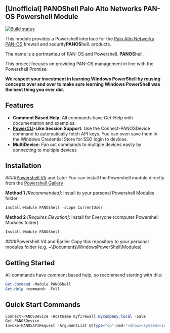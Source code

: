 [Unofficial] PANOShell Palo Alto Networks PAN-OS Powershell Module
-
[![Build status](https://ci.appveyor.com/api/projects/status/hyh1xb65ebiiovoi/branch/master?svg=true)](https://ci.appveyor.com/project/JustinGrote/traverse/branch/master)

This module provides a Powershell interface for the [Palo Alto Networks PAN-OS](https://www.paloaltonetworks.com/) firewall and security**PANOS**hell. products.

The name is a portmanteu of PAN-OS and Powershell. **PANOS**hell.

This project focuses on providing PAN-OS management in line with the Powershell Promise:

**We respect your investment in learning Windows PowerShell by reusing concepts over and over to make sure learning Windows PowerShell was the best thing you ever did.**

Features
-
* **Comment Based Help**: All commands have Get-Help with documentation and examples.
* **[PowerCLI](https://www.vmware.com/support/developer/PowerCLI/)-Like Session Support**: Use the Connect-PANOSDevice command to automatically fetch API keys. You can even save them in the Windows Credential Store for SSO login to devices.
* **MultiDevice**: Fan out commands to multiple devices easily by connecting to multiple devices

Installation
-
####[Powershell V5](https://www.microsoft.com/en-us/download/details.aspx?id=50395) and Later
You can install the Powershell module directly from the [Powershell Gallery](http://www.powershellgallery.com/packages/PANOShell)

**Method 1** *[Recommended]*: Install to your personal Powershell Modules folder
```powershell
Install-Module PANOShell -scope CurrentUser
```
**Method 2** *[Requires Elevation]*: Install for Everyone (computer Powershell Modules folder)
```powershell
Install-Module PANOShell
```
####Powershell V4 and Earlier
Copy this repository to your personal modules folder (e.g. ~\Documents\WindowsPowerShell\Modules)

Getting Started
-

All commands have comment based help, so recommend starting with this:
```powershell
Get-Command -Module PANOShell
Get-Help <command> -Full
```

Quick Start Commands
-
```powershell
Connect-PANOSDevice -Hostname myfirewall.mycompany.local -Save
Get-PANOSDevice
Invoke-PANOSAPIRequest -ArgumentList @{type="op";cmd="<show><system><info></info></system></show>"}
```
